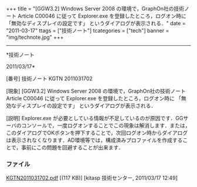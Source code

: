 ﻿+++
title = "[GGW3.2] Windows Server 2008 の環境で，GraphOn社の技術ノート Article C00046 に従って Explorer.exe を登録したところ，ログオン時に 「無効なディスプレイの設定です」 というダイアログが表示される．"
date = "2011-03-17"
ttags = ["技術ノート"]
tcategories = ["tech"]
banner = "img/technote.jpg"
+++

-----------------------------------------------------------------------------------------------------------------------------

*技術ノート

2011/03/17*


[番号]
技術ノート KGTN 2011031702

[現象]
[GGW3.2] Windows Server 2008 の環境で，GraphOn社の技術ノート Article
C00046 に従って Explorer.exe を登録したところ，ログオン時に
「無効なディスプレイの設定です」 というダイアログが表示される．

[説明]
Explorer.exe
が必要としている情報が不足しているのが原因です．GGサーバのコンソールで，一度ログオンすることでこの現象は解消します．または，このダイアログでOKボタンを押下することで，次回ログオン時からダイアログは表示されなくなります．AD環境等では，構成済みプロファイルを作成することで，事前にこの問題を回避することが出来ます．


### ファイル

 
 


[KGTN2011031702.pdf](http://techreport.kitasp.net/attachments/download/522/KGTN2011031702.pdf)
 [(117 KB)] [kitasp 技術センター, 2011/03/17
12:49]


 


 

